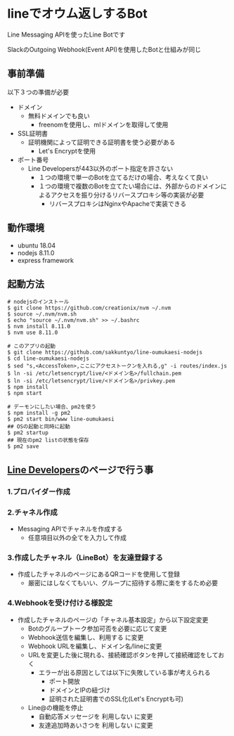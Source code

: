 # lineでオウム返しするBot

Line Messaging APIを使ったLine Botです

SlackのOutgoing Webhook(Event API)を使用したBotと仕組みが同じ

## 事前準備

以下３つの準備が必要

- ドメイン
  - 無料ドメインでも良い
    - freenomを使用し、mlドメインを取得して使用
- SSL証明書
  - 証明機関によって証明できる証明書を使う必要がある
    - Let's Encryptを使用
- ポート番号
  - Line Developersが443以外のポート指定を許さない
    - １つの環境で単一のBotを立てるだけの場合、考えなくて良い
    - １つの環境で複数のBotを立てたい場合には、外部からのドメインによるアクセスを振り分けるリバースプロキシ等の実装が必要
      - リバースプロキシはNginxやApacheで実装できる

## 動作環境

- ubuntu 18.04
- nodejs 8.11.0
- express framework

## 起動方法

```
# nodejsのインストール
$ git clone https://github.com/creationix/nvm ~/.nvm
$ source ~/.nvm/nvm.sh
$ echo "source ~/.nvm/nvm.sh" >> ~/.bashrc
$ nvm install 8.11.0
$ nvm use 8.11.0

# このアプリの起動
$ git clone https://github.com/sakkuntyo/line-oumukaesi-nodejs
$ cd line-oumukaesi-nodejs
$ sed "s,<AccessToken>,ここにアクセストークンを入れる,g" -i routes/index.js
$ ln -si /etc/letsencrypt/live/<ドメイン名>/fullchain.pem
$ ln -si /etc/letsencrypt/live/<ドメイン名>/privkey.pem
$ npm install
$ npm start

# デーモンにしたい場合、pm2を使う
$ npm install -g pm2
$ pm2 start bin/www line-oumukaesi
## OSの起動と同時に起動
$ pm2 startup
## 現在のpm2 listの状態を保存
$ pm2 save
```

## [Line Developers](https://developers.line.biz/ja/)のページで行う事

### 1.プロバイダー作成

### 2.チャネル作成

- Messaging APIでチャネルを作成する
  - 任意項目以外の全てを入力して作成

### 3.作成したチャネル（LineBot）を友達登録する

- 作成したチャネルのページにあるQRコードを使用して登録
  - 厳密にはしなくてもいい、グループに招待する際に楽をするため必要

### 4.Webhookを受け付ける様設定

- 作成したチャネルのページの「チャネル基本設定」から以下設定変更
  - Botのグループトーク参加可否を必要に応じて変更
  - Webhook送信を編集し、利用する に変更
  - Webhook URLを編集し、ドメイン名/lineに変更
  - URLを変更した後に現れる、接続確認ボタンを押して接続確認をしておく
    - エラーが出る原因としては以下に失敗している事が考えられる
      - ポート開放
      - ドメインとIPの紐づけ
      - 証明された証明書でのSSL化(Let's Encryptも可)
  - Line@の機能を停止
    - 自動応答メッセージを 利用しない に変更
    - 友達追加時あいさつを 利用しない に変更
